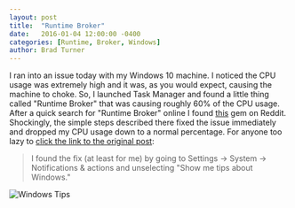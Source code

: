 ```yaml
---
layout: post
title:  "Runtime Broker"
date:   2016-01-04 12:00:00 -0400
categories: [Runtime, Broker, Windows]
author: Brad Turner
---
```


I ran into an issue today with my Windows 10 machine.  I noticed the CPU usage was extremely high and it was, as you would expect, causing the machine to choke.  So, I launched Task Manager and found a little thing called "Runtime Broker" that was causing roughly 60% of the CPU usage.  After a quick search for "Runtime Broker" online I found [this] gem on Reddit.  Shockingly, the simple steps described there fixed the issue immediately and dropped my CPU usage down to a normal percentage.  For anyone too lazy to [click the link to the original post]:

> I found the fix (at least for me) by going to Settings -> System -> Notifications & actions and unselecting "Show me tips about Windows."

<img src="https://cloud.githubusercontent.com/assets/3187885/12092996/6f06ffc2-b2ce-11e5-97f5-8aea14fcd902.PNG" alt="Windows Tips" />

[this]: https://www.reddit.com/r/Windows10/comments/3fe1lx/runtime_broker_cpu_usage_fix/
[click the link to the original post]: https://www.reddit.com/r/Windows10/comments/3fe1lx/runtime_broker_cpu_usage_fix/

